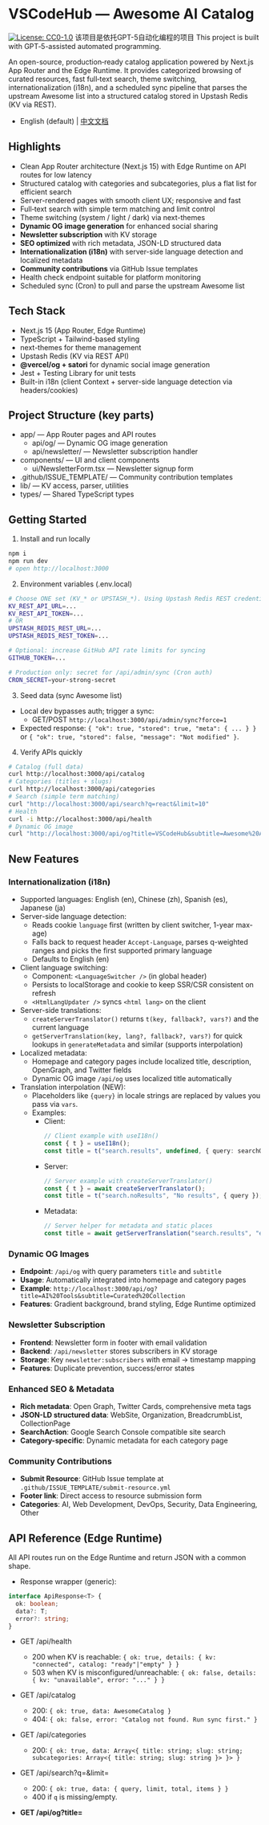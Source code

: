 # VSCodeHub — Awesome AI Catalog
[![License: CC0-1.0](https://img.shields.io/badge/License-CC0_1.0-lightgrey.svg)](https://creativecommons.org/publicdomain/zero/1.0/)
该项目是依托GPT-5自动化编程的项目
This project is built with GPT‑5-assisted automated programming.

An open-source, production‑ready catalog application powered by Next.js App Router and the Edge Runtime. It provides categorized browsing of curated resources, fast full‑text search, theme switching, internationalization (i18n), and a scheduled sync pipeline that parses the upstream Awesome list into a structured catalog stored in Upstash Redis (KV via REST).

- English (default) | [中文文档](./README.zh-CN.md)

## Highlights
- Clean App Router architecture (Next.js 15) with Edge Runtime on API routes for low latency
- Structured catalog with categories and subcategories, plus a flat list for efficient search
- Server-rendered pages with smooth client UX; responsive and fast
- Full‑text search with simple term matching and limit control
- Theme switching (system / light / dark) via next-themes
- **Dynamic OG image generation** for enhanced social sharing
- **Newsletter subscription** with KV storage
- **SEO optimized** with rich metadata, JSON-LD structured data
- **Internationalization (i18n)** with server-side language detection and localized metadata
- **Community contributions** via GitHub Issue templates
- Health check endpoint suitable for platform monitoring
- Scheduled sync (Cron) to pull and parse the upstream Awesome list

## Tech Stack
- Next.js 15 (App Router, Edge Runtime)
- TypeScript + Tailwind-based styling
- next-themes for theme management
- Upstash Redis (KV via REST API)
- **@vercel/og + satori** for dynamic social image generation
- Jest + Testing Library for unit tests
- Built-in i18n (client Context + server-side language detection via headers/cookies)

## Project Structure (key parts)
- app/ — App Router pages and API routes
  - api/og/ — Dynamic OG image generation
  - api/newsletter/ — Newsletter subscription handler
- components/ — UI and client components
  - ui/NewsletterForm.tsx — Newsletter signup form
- .github/ISSUE_TEMPLATE/ — Community contribution templates
- lib/ — KV access, parser, utilities
- types/ — Shared TypeScript types

## Getting Started
1) Install and run locally
```bash
npm i
npm run dev
# open http://localhost:3000
```

2) Environment variables (.env.local)
```bash
# Choose ONE set (KV_* or UPSTASH_*). Using Upstash Redis REST credentials is recommended.
KV_REST_API_URL=...
KV_REST_API_TOKEN=...
# OR
UPSTASH_REDIS_REST_URL=...
UPSTASH_REDIS_REST_TOKEN=...

# Optional: increase GitHub API rate limits for syncing
GITHUB_TOKEN=...

# Production only: secret for /api/admin/sync (Cron auth)
CRON_SECRET=your-strong-secret
```

3) Seed data (sync Awesome list)
- Local dev bypasses auth; trigger a sync:
  - GET/POST `http://localhost:3000/api/admin/sync?force=1`
- Expected response: `{ "ok": true, "stored": true, "meta": { ... } }` or `{ "ok": true, "stored": false, "message": "Not modified" }`.

4) Verify APIs quickly
```bash
# Catalog (full data)
curl http://localhost:3000/api/catalog
# Categories (titles + slugs)
curl http://localhost:3000/api/categories
# Search (simple term matching)
curl "http://localhost:3000/api/search?q=react&limit=10"
# Health
curl -i http://localhost:3000/api/health
# Dynamic OG image
curl "http://localhost:3000/api/og?title=VSCodeHub&subtitle=Awesome%20AI%20Catalog"
```

## New Features

### Internationalization (i18n)
- Supported languages: English (en), Chinese (zh), Spanish (es), Japanese (ja)
- Server-side language detection:
  - Reads cookie `language` first (written by client switcher, 1-year max-age)
  - Falls back to request header `Accept-Language`, parses q-weighted ranges and picks the first supported primary language
  - Defaults to English (en)
- Client language switching:
  - Component: `<LanguageSwitcher />` (in global header)
  - Persists to localStorage and cookie to keep SSR/CSR consistent on refresh
  - `<HtmlLangUpdater />` syncs `<html lang>` on the client
- Server-side translations:
  - `createServerTranslator()` returns `t(key, fallback?, vars?)` and the current language
  - `getServerTranslation(key, lang?, fallback?, vars?)` for quick lookups in `generateMetadata` and similar (supports interpolation)
- Localized metadata:
  - Homepage and category pages include localized title, description, OpenGraph, and Twitter fields
  - Dynamic OG image `/api/og` uses localized title automatically
- Translation interpolation (NEW):
  - Placeholders like `{query}` in locale strings are replaced by values you pass via `vars`.
  - Examples:
    - Client:
      ```ts
      // Client example with useI18n()
      const { t } = useI18n();
      const title = t("search.results", undefined, { query: searchQuery });
      ```
    - Server:
      ```ts
      // Server example with createServerTranslator()
      const { t } = await createServerTranslator();
      const title = t("search.noResults", "No results", { query });
      ```
    - Metadata:
      ```ts
      // Server helper for metadata and static places
      const title = await getServerTranslation("search.results", "en", undefined, { query: "book" });
      ```


### Dynamic OG Images
- **Endpoint**: `/api/og` with query parameters `title` and `subtitle`
- **Usage**: Automatically integrated into homepage and category pages
- **Example**: `http://localhost:3000/api/og?title=AI%20Tools&subtitle=Curated%20Collection`
- **Features**: Gradient background, brand styling, Edge Runtime optimized

### Newsletter Subscription
- **Frontend**: Newsletter form in footer with email validation
- **Backend**: `/api/newsletter` stores subscribers in KV storage
- **Storage**: Key `newsletter:subscribers` with email → timestamp mapping
- **Features**: Duplicate prevention, success/error states

### Enhanced SEO & Metadata
- **Rich metadata**: Open Graph, Twitter Cards, comprehensive meta tags
- **JSON-LD structured data**: WebSite, Organization, BreadcrumbList, CollectionPage
- **SearchAction**: Google Search Console compatible site search
- **Category-specific**: Dynamic metadata for each category page

### Community Contributions
- **Submit Resource**: GitHub Issue template at `.github/ISSUE_TEMPLATE/submit-resource.yml`
- **Footer link**: Direct access to resource submission form
- **Categories**: AI, Web Development, DevOps, Security, Data Engineering, Other

## API Reference (Edge Runtime)
All API routes run on the Edge Runtime and return JSON with a common shape.

- Response wrapper (generic):
```ts
interface ApiResponse<T> {
  ok: boolean;
  data?: T;
  error?: string;
}
```

- GET /api/health
  - 200 when KV is reachable: `{ ok: true, details: { kv: "connected", catalog: "ready"|"empty" } }`
  - 503 when KV is misconfigured/unreachable: `{ ok: false, details: { kv: "unavailable", error: "..." } }`

- GET /api/catalog
  - 200: `{ ok: true, data: AwesomeCatalog }`
  - 404: `{ ok: false, error: "Catalog not found. Run sync first." }`

- GET /api/categories
  - 200: `{ ok: true, data: Array<{ title: string; slug: string; subcategories: Array<{ title: string; slug: string }> }> }`

- GET /api/search?q=<terms>&limit=<n>
  - 200: `{ ok: true, data: { query, limit, total, items } }`
  - 400 if `q` is missing/empty.

- **GET /api/og?title=<title>&subtitle=<subtitle>** (NEW)
  - 200: Returns dynamic PNG image (1200×630)
  - Features: Gradient background, typography, brand colors
  - Used automatically in page metadata for social sharing

- **POST /api/newsletter** (NEW)
  - Body: `{ email: string }`
  - 200: `{ ok: true, message: "Subscribed successfully" }`
  - 400: `{ ok: false, error: "Invalid email" }`
  - 409: `{ ok: false, error: "Already subscribed" }`

- POST /api/admin/sync (Edge) | also supports GET
  - Dev: auth is bypassed for convenience
  - Prod auth (choose one):
    - Header: `x-cron-secret: <CRON_SECRET>`
    - Header: `Authorization: Bearer <CRON_SECRET>`
  - Optional: `?force=1` or header `x-force-sync: 1` to bypass ETag and refresh

## Data Model (types)
```ts
// A curated resource item
export interface AwesomeItem {
  title: string;
  url: string;
  description?: string;
  category: string;
  subcategory?: string;
}

// A category (H2) which may include subcategories (H3)
export interface AwesomeCategory {
  title: string;
  slug: string;
  items: AwesomeItem[];
  children: AwesomeCategory[];
}

// Full catalog with both tree and flat list
export interface AwesomeCatalog {
  tree: AwesomeCategory[];
  list: AwesomeItem[];
  meta: { updatedAt: string; totalItems: number; version: number };
}

// Newsletter subscriber (NEW)
export interface NewsletterSubscriber {
  email: string;
  subscribedAt: string;
}
```

## SEO & Structured Data
The application includes comprehensive SEO optimization:

- **Meta tags**: Dynamic titles, descriptions, keywords for each page
- **Open Graph**: Rich social sharing with dynamic OG images
- **Twitter Cards**: Summary with large image support
- **JSON-LD structured data**:
  - `WebSite` with SearchAction for homepage
  - `Organization` for brand information
  - `BreadcrumbList` for navigation
  - `CollectionPage` for category pages
- **Sitemap & Robots**: Dynamic generation based on catalog structure

## Sync & Cron (Production)
- Endpoint: `/api/admin/sync` (GET/POST)
- Cron example (vercel.json):
```json
{
  "crons": [
    { "path": "/api/admin/sync", "schedule": "0 */12 * * *" }
  ]
}
```
- If you configure Cron Jobs in the Vercel dashboard, add a custom header `x-cron-secret: <CRON_SECRET>`.

## Deployment (Vercel)
- Connect the repository and set required environment variables
- Ensure Cron is configured (either via vercel.json or dashboard)
- Production build: `npm run build`; start: `npm start`
- **OG images**: Automatically work on Vercel with Edge Runtime
- **Newsletter**: Uses KV storage, no additional setup needed

## Development Tips
- Scripts: `dev` (Turbopack), `build`, `start`, `lint`, `test`
- Theme toggle lives in the global header (next-themes). Default follows system preference
- **Newsletter testing**: Check KV storage with key `newsletter:subscribers`
- **OG image testing**: Visit `/api/og?title=Test&subtitle=Image` to preview
- Accessibility: a "Skip to content" link is available for keyboard users
- SEO: robots.txt and sitemap.xml are served from the app directory

## Troubleshooting
- 404 on `/api/catalog`: Run `/api/admin/sync?force=1` to seed data
- 503 on `/api/health`: Check `KV_REST_API_URL/TOKEN` or `UPSTASH_REDIS_REST_URL/TOKEN`
- GitHub rate limit: set `GITHUB_TOKEN` to increase API limits for the sync pipeline
- **OG images not loading**: Check Edge Runtime deployment and image URL format
- **Newsletter not working**: Verify KV connection and check browser console for errors
- Route marked as "dynamic": Using `headers()/cookies()` for language detection makes affected routes dynamic; this is expected in Next.js
- Test i18n: After switching language, refresh and verify `<html lang>`, on-page copy, and metadata (OG/Twitter) are localized

## Testing
- Run unit tests with Jest: `npm test`
- The markdown parser dynamically imports ESM packages; a test‑only fallback keeps tests reliable
- **Manual testing**:
  - Newsletter: Fill form in footer, check KV storage
  - OG images: Test social sharing or visit API endpoint directly
  - SEO: Use browser dev tools to inspect meta tags and JSON-LD

## License
CC0 1.0 Universal

- Summary: No rights reserved; as close as possible to public domain
- Deed: https://creativecommons.org/publicdomain/zero/1.0/
- Legalcode: https://creativecommons.org/publicdomain/zero/1.0/legalcode

## Acknowledgements
- Inspired by the Awesome list by sindresorhus
- Upstash for Redis KV (REST API)
- Vercel for OG image generation (@vercel/og)
- Next.js team and community
